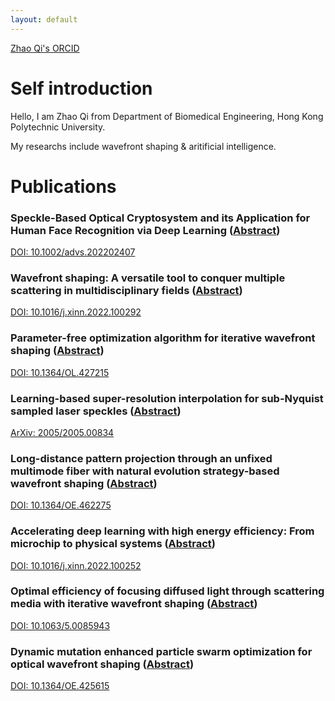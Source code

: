 ```yaml
---
layout: default
---
```


[Zhao Qi's ORCID](https://orcid.org/0000-0002-8594-6940)

# Self introduction

Hello, I am Zhao Qi from Department of Biomedical Engineering, Hong Kong Polytechnic University.

My researchs include wavefront shaping & aritificial intelligence.

# Publications
### Speckle-Based Optical Cryptosystem and its Application for Human Face Recognition via Deep Learning ([Abstract](https://863zq.github.io/Publication/speckle_based_cryptosystem.html))
[DOI: 10.1002/advs.202202407](https://doi.org/10.1002/advs.202202407)

### Wavefront shaping: A versatile tool to conquer multiple scattering in multidisciplinary fields ([Abstract](https://863zq.github.io/Publication/wfs_review.html))
[DOI: 10.1016/j.xinn.2022.100292](https://doi.org/10.1016/j.xinn.2022.100292)

### Parameter-free optimization algorithm for iterative wavefront shaping ([Abstract](https://863zq.github.io/Publication/parameter_free_algorithm.html))
[DOI: 10.1364/OL.427215](https://doi.org/10.1364/OL.427215)

### Learning-based super-resolution interpolation for sub-Nyquist sampled laser speckles ([Abstract](https://863zq.github.io/Publication/speckle_interpolation.html))
[ArXiv: 2005/2005.00834](https://arxiv.org/ftp/arxiv/papers/2005/2005.00834.pdf)

### Long-distance pattern projection through an unfixed multimode fiber with natural evolution strategy-based wavefront shaping ([Abstract](https://863zq.github.io/Publication/pattern_projection.html))
[DOI: 10.1364/OE.462275](https://doi.org/10.1364/OE.462275)

### Accelerating deep learning with high energy efficiency: From microchip to physical systems ([Abstract](https://863zq.github.io/Publication/wfs_commentary.html))
[DOI: 10.1016/j.xinn.2022.100252](https://doi.org/10.1016/j.xinn.2022.100252)

### Optimal efficiency of focusing diffused light through scattering media with iterative wavefront shaping ([Abstract](https://863zq.github.io/Publication/wfs_efficiency.html))
[DOI: 10.1063/5.0085943](https://doi.org/10.1063/5.0085943)

### Dynamic mutation enhanced particle swarm optimization for optical wavefront shaping ([Abstract](https://863zq.github.io/Publication/dma_pso.html))
[DOI: 10.1364/OE.425615](https://doi.org/10.1364/OE.425615)
